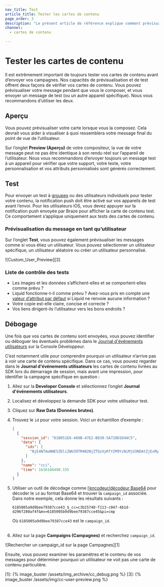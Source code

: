 ```yaml
---
nav_title: Test
article_title: Tester les cartes de contenu
page_order: 3
description: "Le présent article de référence explique comment prévisualiser et tester les cartes de contenu, et décrit certaines des meilleures pratiques."
channel:
  - cartes de contenu
  
---
```


# Tester les cartes de contenu

Il est extrêmement important de toujours tester vos cartes de contenu avant d’envoyer vos campagnes. Nos capacités de prévisualisation et de test offrent deux façons de vérifier vos cartes de contenu. Vous pouvez prévisualiser votre message pendant que vous le composer, et vous envoyer un message de test (ou un autre appareil spécifique). Nous vous recommandons d’utiliser les deux.

## Aperçu

Vous pouvez prévisualiser votre carte lorsque vous la composez. Cela devrait vous aider à visualiser à quoi ressemblera votre message final du point de vue de l’utilisateur.

Sur l’onglet **Preview (Aperçu)** de votre compositeur, la vue de votre message peut ne pas être identique à son rendu réel sur l’appareil de l’utilisateur. Nous vous recommandons d’envoyer toujours un message test à un appareil pour vérifier que votre support, votre texte, votre personnalisation et vos attributs personnalisés sont générés correctement.

## Test

Pour envoyer un test à [groupes]({{site.baseurl}}/user_guide/administrative/app_settings/developer_console/internal_groups_tab/#content-test-groups) ou des utilisateurs individuels pour tester votre contenu, la notification push doit être activé sur vos appareils de test avant l’envoi. Pour les utilisateurs iOS, vous devez appuyer sur la notification push envoyée par Braze pour afficher la carte de contenu test. Ce comportement s’applique uniquement aux tests des cartes de contenu.

### Prévisualisation du message en tant qu’utilisateur

Sur l’onglet **Test**, vous pouvez également prévisualiser les messages comme si vous étiez un utilisateur. Vous pouvez sélectionner un utilisateur spécifique, un utilisateur aléatoire ou créer un utilisateur personnalisé.

![Custom_User_Preview][3]

### Liste de contrôle des tests

- Les images et les données s’affichent-elles et se comportent-elles comme prévu ?
- Liquid fonctionne-t-il comme prévu ? Avez-vous pris en compte une [valeur d’attribut par défaut]({{site.baseurl}}/user_guide/personalization_and_dynamic_content/liquid/conditional_logic/#accounting-for-null-attribute-values) si Liquid ne renvoie aucune information ?
- Votre copie est-elle claire, concise et correcte ?
- Vos liens dirigent-ils l’utilisateur vers les bons endroits ?

## Débogage

Une fois que vos cartes de contenu sont envoyées, vous pouvez identifier ou déboguer les éventuels problèmes dans le [Journal d'événements utilisateurs]({{site.baseurl}}/user_guide/administrative/app_settings/developer_console/event_user_log_tab/) sur la Console Développeur. 

C’est notamment utile pour comprendre pourquoi un utilisateur n’arrive pas à voir une carte de contenu spécifique. Dans ce cas, vous pouvez regarder dans le **Journal d'événements utilisateurs** les cartes de contenu livrées au SDK lors du démarrage de session, mais avant une impression, pour identifier la campagne spécifique en question :

1. Allez sur la **Developer Console** et sélectionnez l’onglet **Journal d'événements utilisateurs**.
2. Localisez et développez la demande SDK pour votre utilisateur test.
3. Cliquez sur **Raw Data (Données brutes)**.
4. Trouvez le `id` pour votre session. Voici un échantillon d’exemple :

    ```json
    [
      {
        "session_id": "D1B051E6-469B-47E2-B830-5A728D1D4AC5",
        "data": {
          "ids": [
            "NjE4NTAwNWE5ZDliZWU3OTM4N2NjZTQzXyRfY2M9YzNiMjU3NDAtZjExMy1jMDQ3LTRiMWQtZDI5NmYyODBhZjRmJm12PTYxODUwMDViOWQ5YmVlNzkzODdjY2U0NSZwaT1jbXA="
          ]
        },
        "name": "cci",
        "time": 1636106490.155
      }
    ]
    ```

5. Utiliser un outil de décodage comme [l’encodeur/décodeur Base64](https://www.base64decode.org/) pour décoder le `id` au format Base64 et trouver la `campaign_id` associée. Dans notre exemple, cela donne les résultats suivants :

    ```
    6185005a9d9bee79387cce43_$_cc=c3b25740-f113-c047-4b1d-d296f280af4f&mv=6185005b9d9bee79387cce45&pi=cmp
    ```

    Où `6185005a9d9bee79387cce43` est le `campaign_id`.<br><br>

6. Allez sur la page **Campaigns (Campagnes)** et recherchez `campaign_id`.

![Rechercher un campaign_id sur la page Campagnes][1]

Ensuite, vous pouvez examiner les paramètres et le contenu de vos messages pour déterminer pourquoi un utilisateur ne voit pas une carte de contenu particulière.

[1]: {% image_buster /assets/img_archive/cc_debug.png %}
[3]: {% image_buster /assets/img/cc-user-preview.png %}
